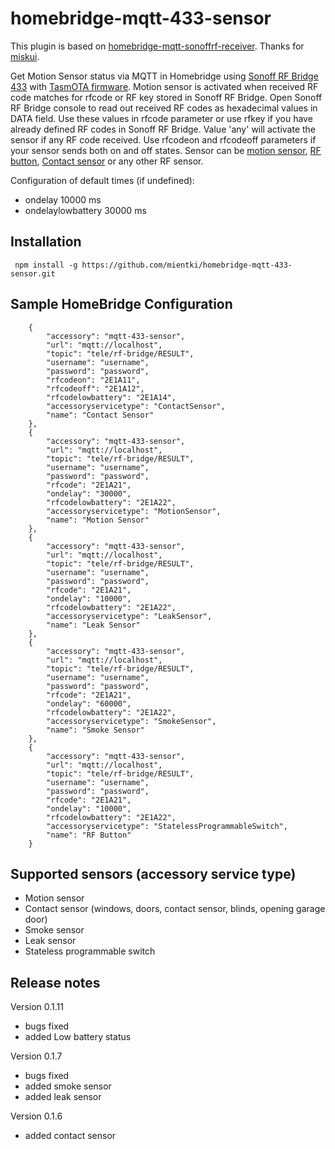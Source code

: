 # homebridge-mqtt-433-sensor

This plugin is based on [homebridge-mqtt-sonoffrf-receiver](https://github.com/miskui/homebridge-mqtt-sonoffrf-receiver). Thanks for [miskui](https://github.com/miskui).

Get Motion Sensor status via MQTT in Homebridge using [Sonoff RF Bridge 433](https://www.itead.cc/sonoff-rf-bridge-433.html) with [TasmOTA firmware](https://github.com/arendst/Sonoff-Tasmota/wiki).
Motion sensor is activated when received RF code matches for rfcode or RF key stored in Sonoff RF Bridge. Open Sonoff RF Bridge console to read out received RF codes as hexadecimal values in DATA field. Use these values in rfcode parameter or use rfkey if you have already defined RF codes in Sonoff RF Bridge. Value 'any' will activate the sensor if any RF code received. Use rfcodeon and rfcodeoff parameters if your sensor sends both on and off states.
Sensor can be [motion sensor](https://www.itead.cc/sonoff-rf-bridge-433.html), [RF button](https://www.aliexpress.com/item/86-Wall-Panel-Wireless-Remote-Transmitter-1-2-3-Channel-Sticky-RF-TX-Smart-For-Home/32793117889.html?spm=a2g0s.9042311.0.0.nUq3pZ), [Contact sensor](https://www.aliexpress.com/item/SECRUI-D026-Window-Door-Magnet-Sensor-Detector-Portable-Alarm-Sensors-Smart-Home-Detectors-Wireless-For-SECRUI/32891067687.html) or any other RF sensor.

Configuration of default times (if undefined):
- ondelay 10000 ms
- ondelaylowbattery 30000 ms

Installation
--------------------
     npm install -g https://github.com/mientki/homebridge-mqtt-433-sensor.git

Sample HomeBridge Configuration
--------------------

        {
            "accessory": "mqtt-433-sensor",
            "url": "mqtt://localhost",
            "topic": "tele/rf-bridge/RESULT",
            "username": "username",
            "password": "password",
            "rfcodeon": "2E1A11",
            "rfcodeoff": "2E1A12",
            "rfcodelowbattery": "2E1A14",
            "accessoryservicetype": "ContactSensor",
            "name": "Contact Sensor"
        },
        {
            "accessory": "mqtt-433-sensor",
            "url": "mqtt://localhost",
            "topic": "tele/rf-bridge/RESULT",
            "username": "username",
            "password": "password",
            "rfcode": "2E1A21",
            "ondelay": "30000",
            "rfcodelowbattery": "2E1A22",
            "accessoryservicetype": "MotionSensor",
            "name": "Motion Sensor"
        },
        {
            "accessory": "mqtt-433-sensor",
            "url": "mqtt://localhost",
            "topic": "tele/rf-bridge/RESULT",
            "username": "username",
            "password": "password",
            "rfcode": "2E1A21",
            "ondelay": "10000",
            "rfcodelowbattery": "2E1A22",
            "accessoryservicetype": "LeakSensor",
            "name": "Leak Sensor"
        },
        {
            "accessory": "mqtt-433-sensor",
            "url": "mqtt://localhost",
            "topic": "tele/rf-bridge/RESULT",
            "username": "username",
            "password": "password",
            "rfcode": "2E1A21",
            "ondelay": "60000",
            "rfcodelowbattery": "2E1A22",
            "accessoryservicetype": "SmokeSensor",
            "name": "Smoke Sensor"
        },
        {
            "accessory": "mqtt-433-sensor",
            "url": "mqtt://localhost",
            "topic": "tele/rf-bridge/RESULT",
            "username": "username",
            "password": "password",
            "rfcode": "2E1A21",
            "ondelay": "10000",
            "rfcodelowbattery": "2E1A22",
            "accessoryservicetype": "StatelessProgrammableSwitch",
            "name": "RF Button"
        }
        
        
        
        
        
        

Supported sensors (accessory service type)
--------------------
- Motion sensor
- Contact sensor (windows, doors, contact sensor, blinds, opening garage door)
- Smoke sensor
- Leak sensor
- Stateless programmable switch

Release notes
--------------------
Version 0.1.11
- bugs fixed
- added Low battery status

Version 0.1.7
- bugs fixed
- added smoke sensor
- added leak sensor

Version 0.1.6
- added contact sensor
